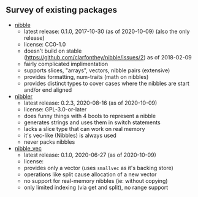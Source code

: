 


## Survey of existing packages

 - [nibble](https://crates.io/crates/nibble)
   - latest release: 0.1.0, 2017-10-30 (as of 2020-10-09) (also the only release)
   - license: CC0-1.0
   - doesn't build on stable (https://github.com/clarfonthey/nibble/issues/2) as of 2018-02-09
   - fairly complicated implimentation
   - supports slices, "arrays", vectors, nibble pairs (extensive)
   - provides formatting, num-traits (math on nibbles)
   - provides distinct types to cover cases where the nibbles are start and/or end aligned
 - [nibbler](https://crates.io/crates/nibbler)
   - latest release: 0.2.3, 2020-08-16 (as of 2020-10-09)
   - license: GPL-3.0-or-later
   - does funny things with 4 bools to represent a nibble
   - generates strings and uses them in switch statements
   - lacks a slice type that can work on real memory
   - it's vec-like (Nibbles) is always used
   - never packs nibbles
 - [nibble_vec](https://crates.io/crates/nibble_vec)
   - latest release: 0.1.0, 2020-06-27 (as of 2020-10-09)
   - license:
   - provides only a vector (uses `smallvec` as it's backing store)
   - operations like split cause allocation of a new vector
   - no support for real-memory nibbles (ie: without copying)
   - only limited indexing (via get and split), no range support
 

